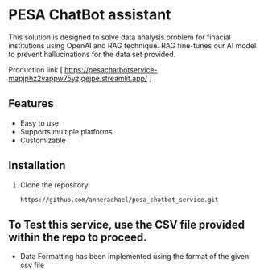 # PESA ChatBot assistant 

This solution is designed to solve data analysis problem for finacial
institutions using OpenAI and RAG technique.
RAG fine-tunes our AI model to prevent hallucinations for the data set provided.

Production link [ https://pesachatbotservice-mapjphz2vappw75yzjqejpe.streamlit.app/ ]

## Features
- Easy to use
- Supports multiple platforms
- Customizable

## Installation
1. Clone the repository:
   ```bash
   https://github.com/annerachael/pesa_chatbot_service.git

## To Test this service, use the CSV file provided within the repo to proceed.
- Data Formatting has been implemented using the format of the given csv file